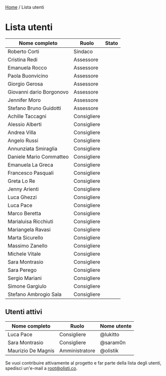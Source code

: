 [Home](README.md) / Lista utenti

# Lista utenti

| Nome completo | Ruolo | Stato |
| ------------- | ----- | ----- |
| Roberto Corti | Sindaco | |
| Cristina Redi | Assessore | |
| Emanuela Rocco | Assessore | |
| Paola Buonvicino | Assessore | |
| Giorgio Gerosa | Assessore | |
| Giovanni dario Borgonovo | Assessore | |
| Jennifer Moro | Assessore | |
| Stefano Bruno Guidotti | Assessore | |
| Achille Taccagni | Consigliere | |
| Alessio Alberti | Consigliere | |
| Andrea Villa | Consigliere | |
| Angelo Russi | Consigliere | |
| Annunziata Smiraglia | Consigliere | |
| Daniele Mario Commatteo | Consigliere | |
| Emanuela La Greca | Consigliere | |
| Francesco Pasquali | Consigliere | |
| Greta Lo Re | Consigliere | |
| Jenny Arienti | Consigliere | |
| Luca Ghezzi | Consigliere | |
| Luca Pace | Consigliere | |
| Marco Beretta | Consigliere | |
| Marialuisa Ricchiuti | Consigliere | |
| Mariangela Ravasi | Consigliere | |
| Marta Sicurello | Consigliere | |
| Massimo Zanello | Consigliere | |
| Michele Vitale | Consigliere | |
| Sara Montrasio | Consigliere | |
| Sara Perego | Consigliere | |
| Sergio Mariani | Consigliere | |
| Simone Gargiulo | Consigliere | |
| Stefano Ambrogio Sala | Consigliere | |

## Utenti attivi

| Nome completo | Ruolo | Nome utente |
| ------------- | ----- | ----------- |
| Luca Pace | Consigliere | @lukitto |
| Sara Montrasio | Consigliere | @saram0n |
| Maurizio De Magnis | Amministratore | @olistik |

Se vuoi contribuire attivamente al progetto e far parte della lista degli utenti, spedisci un'e-mail a [root@olisti.co](mailto:root@olisti.co).
